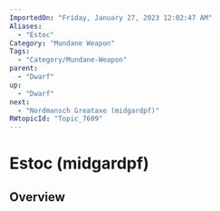 ```yaml
---
ImportedOn: "Friday, January 27, 2023 12:02:47 AM"
Aliases:
  - "Estoc"
Category: "Mundane Weapon"
Tags:
  - "Category/Mundane-Weapon"
parent:
  - "Dwarf"
up:
  - "Dwarf"
next:
  - "Nordmansch Greataxe (midgardpf)"
RWtopicId: "Topic_7609"
---
```

# Estoc (midgardpf)
## Overview
